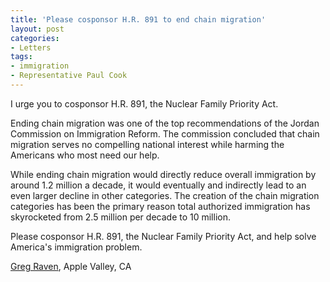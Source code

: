 ```yaml
---
title: 'Please cosponsor H.R. 891 to end chain migration'
layout: post
categories:
- Letters
tags:
- immigration
- Representative Paul Cook
---
```


I urge you to cosponsor H.R. 891, the Nuclear Family Priority Act.

Ending chain migration was one of the top recommendations of the Jordan Commission on Immigration Reform. The commission concluded that chain migration serves no compelling national interest while harming the Americans who most need our help.

While ending chain migration would directly reduce overall immigration by around 1.2 million a decade, it would eventually and indirectly lead to an even larger decline in other categories. The creation of the chain migration categories has been the primary reason total authorized immigration has skyrocketed from 2.5 million per decade to 10 million.

Please cosponsor H.R. 891, the Nuclear Family Priority Act, and help solve America's immigration problem.

[Greg Raven](https://www.gregraven.org/), Apple Valley, CA
